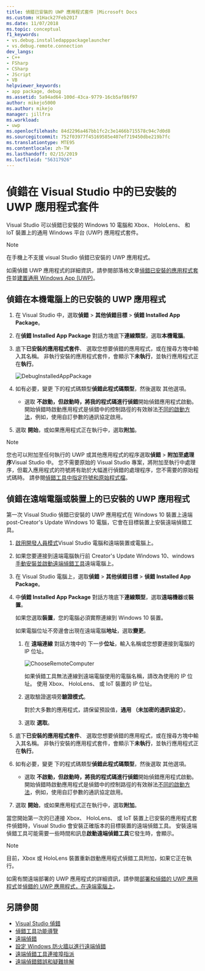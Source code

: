 ```yaml
---
title: 偵錯已安裝的 UWP 應用程式套件 |Microsoft Docs
ms.custom: H1Hack27Feb2017
ms.date: 11/07/2018
ms.topic: conceptual
f1_keywords:
- vs.debug.installedapppackagelauncher
- vs.debug.remote.connection
dev_langs:
- C++
- FSharp
- CSharp
- JScript
- VB
helpviewer_keywords:
- app package, debug
ms.assetid: 5a94ad64-100d-43ca-9779-16cb5af86f97
author: mikejo5000
ms.author: mikejo
manager: jillfra
ms.workload:
- uwp
ms.openlocfilehash: 84d2296a467bb1fc2c3e1466b715578c94c7d0d8
ms.sourcegitcommit: 752f03977f45169585e407ef719450dbe219b7fc
ms.translationtype: MTE95
ms.contentlocale: zh-TW
ms.lasthandoff: 02/15/2019
ms.locfileid: "56317926"
---
```

# <a name="debug-an-installed-uwp-app-package-in-visual-studio"></a>偵錯在 Visual Studio 中的已安裝的 UWP 應用程式套件

Visual Studio 可以偵錯已安裝的 Windows 10 電腦和 Xbox、 HoloLens、 和 IoT 裝置上的通用 Windows 平台 (UWP) 應用程式套件。

>[!NOTE]
>在手機上不支援 visual Studio 偵錯已安裝的 UWP 應用程式。
   
如需偵錯 UWP 應用程式的詳細資訊，請參閱部落格文章[偵錯已安裝的應用程式套件](https://devblogs.microsoft.com/devops/updates-for-debugging-installed-app-packages-in-visual-studio-2015-update-2/)並[建置通用 Windows App (UWP)](https://devblogs.microsoft.com/visualstudio/universal-windows-apps-targeting-windows-10-anniversary-sdk/)。

## <a name="debug-an-installed-uwp-app-on-a-local-machine"></a>偵錯在本機電腦上的已安裝的 UWP 應用程式

1. 在 Visual Studio 中，選取**偵錯** > **其他偵錯目標** > **偵錯 Installed App Package**。

1. 在**偵錯 Installed App Package**  對話方塊底下**連線類型**，選取**本機電腦**。

1. 底下**已安裝的應用程式套件**、 選取您想要偵錯的應用程式，或在搜尋方塊中輸入其名稱。 非執行安裝的應用程式套件，會顯示下**未執行**，並執行應用程式正在**執行**。

   ![DebugInstalledAppPackage](../debugger/media/debug-installed-app-pkg.png "DebugInstalledAppPackage")

1. 如有必要，變更  下的程式碼類型**偵錯此程式碼類型**，然後選取 其他選項。
   - 選取 **不啟動，但啟動時，將我的程式碼進行偵錯**開始偵錯應用程式啟動。 開始偵錯時啟動應用程式是偵錯中的控制路徑的有效辦法[不同的啟動方法](/windows/uwp/xbox-apps/automate-launching-uwp-apps)，例如，使用自訂參數的通訊協定啟用。

1. 選取 **開始**，或如果應用程式正在執行中，選取**附加**。

> [!NOTE]
> 您也可以附加至任何執行的 UWP 或其他應用程式的程序選取**偵錯** > **附加至處理序**Visual Studio 中。 您不需要原始的 Visual Studio 專案，將附加至執行中處理序，但載入應用程式的符號將有助於大幅進行偵錯的處理程序，您不需要的原始程式碼時。 請參閱[偵錯工具中指定符號和原始程式檔](specify-symbol-dot-pdb-and-source-files-in-the-visual-studio-debugger.md)。

## <a name="remote"></a> 偵錯在遠端電腦或裝置上的已安裝的 UWP 應用程式

第一次 Visual Studio 偵錯已安裝的 UWP 應用程式在 Windows 10 裝置上遠端 post-Creator's Update Windows 10 電腦，它會在目標裝置上安裝遠端偵錯工具。

1. [啟用開發人員模式](/windows/uwp/get-started/enable-your-device-for-development)Visual Studio 電腦和遠端裝置或電腦上。

1. 如果您要連接到遠端電腦執行前 Creator's Update Windows 10、windows[手動安裝並啟動遠端偵錯工具](../debugger/remote-debugging.md)遠端電腦上。

1. 在 Visual Studio 電腦上，選取**偵錯** > **其他偵錯目標** > **偵錯 Installed App Package**。

1. 中**偵錯 Installed App Package**  對話方塊底下**連線類型**，選取**遠端機器**或**裝置**。

   如果您選取**裝置**，您的電腦必須實際連線到 Windows 10 裝置。

   如果電腦位址不旁邊會出現在遠端電腦**地址**，選取**變更**。

   1. 在 **遠端連線** 對話方塊中的 下一步**位址**，輸入名稱或您想要連接到電腦的 IP 位址。

      ![ChooseRemoteComputer](../debugger/media/debug-remote-app-pkg.png "ChooseRemoteComputer")

      如果偵錯工具無法連線到遠端電腦使用的電腦名稱，請改為使用的 IP 位址。 使用 Xbox、 HoloLens、 或 IoT 裝置的 IP 位址。
   1. 選取驗證選項旁**驗證模式**。

      對於大多數的應用程式，請保留預設值，**通用 （未加密的通訊協定）**。
   1. 選取 **選取**。

1. 底下**已安裝的應用程式套件**、 選取您想要偵錯的應用程式，或在搜尋方塊中輸入其名稱。 非執行安裝的應用程式套件，會顯示下**未執行**，並執行應用程式正在**執行**。

1. 如有必要，變更  下的程式碼類型**偵錯此程式碼類型**，然後選取 其他選項。
   - 選取 **不啟動，但啟動時，將我的程式碼進行偵錯**開始偵錯應用程式啟動。 開始偵錯時啟動應用程式是偵錯中的控制路徑的有效辦法[不同的啟動方法](/windows/uwp/xbox-apps/automate-launching-uwp-apps)，例如，使用自訂參數的通訊協定啟用。

1. 選取 **開始**，或如果應用程式正在執行中，選取**附加**。

當您開始第一次的已連接 Xbox、 HoloLens、 或 IoT 裝置上已安裝的應用程式套件偵錯時，Visual Studio 會安裝正確版本的目標裝置的遠端偵錯工具。 安裝遠端偵錯工具可能需要一些時間和訊息**啟動遠端偵錯工具**它發生時，會顯示。

>[!NOTE]
>目前，Xbox 或 HoloLens 裝置重新啟動應用程式偵錯工具附加，如果它正在執行。

如需有關遠端部署的 UWP 應用程式的詳細資訊，請參閱[部署和偵錯的 UWP 應用程式](/windows/uwp/debug-test-perf/deploying-and-debugging-uwp-apps#advanced-remote-deployment-options)並[偵錯的 UWP 應用程式，在遠端電腦上](run-windows-store-apps-on-a-remote-machine.md)。

## <a name="see-also"></a>另請參閱

- [Visual Studio 偵錯](../debugger/index.md)
- [偵錯工具功能導覽](../debugger/debugger-feature-tour.md)
- [遠端偵錯](../debugger/remote-debugging.md)
- [設定 Windows 防火牆以進行遠端偵錯](../debugger/configure-the-windows-firewall-for-remote-debugging.md)
- [遠端偵錯工具連接埠指派](../debugger/remote-debugger-port-assignments.md)
- [遠端偵錯錯誤和疑難排解](../debugger/remote-debugging-errors-and-troubleshooting.md)